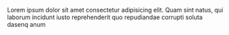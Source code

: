 Lorem ipsum dolor sit amet consectetur adipisicing elit. Quam sint natus,
qui laborum incidunt iusto reprehenderit quo repudiandae corrupti soluta
dasenq anum
